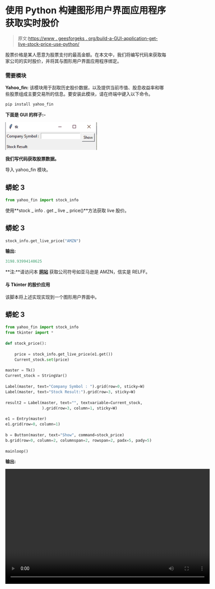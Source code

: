 # 使用 Python 构建图形用户界面应用程序获取实时股价

> 原文:[https://www . geesforgeks . org/build-a-GUI-application-get-live-stock-price-use-python/](https://www.geeksforgeeks.org/build-a-gui-application-to-get-live-stock-price-using-python/)

股票价格是某人愿意为股票支付的最高金额。在本文中，我们将编写代码来获取每家公司的实时股价，并将其与图形用户界面应用程序绑定。

### 需要模块

**Yahoo_fin:** 该模块用于刮取历史股价数据，以及提供当前市值、股息收益率和哪些股票组成主要交易所的信息。要安装此模块，请在终端中键入以下命令。

```py
pip install yahoo_fin
```

**下面是 GUI 的样子:-**

![](img/4a1d31d24e1fe38cc6669f69776e3910.png)

**我们写代码获取股票数据。**

导入 yahoo_fin 模块。

## 蟒蛇 3

```py
from yahoo_fin import stock_info
```

使用**stock _ info . get _ live _ price()**方法获取 live 股价。

## 蟒蛇 3

```py
stock_info.get_live_price("AMZN")
```

**输出:**

```py
3198.93994140625
```

**注:**请访问本 [**网站**](https://www.marketwatch.com/tools/quotes/lookup.asp?siteID=mktw&Lookup=RELANCE&Country=all&Type=All) 获取公司符号如亚马逊是 AMZN，信实是 RELFF。

#### **与 Tkinter 的股价应用**

该脚本将上述实现实现到一个图形用户界面中。

## 蟒蛇 3

```py
from yahoo_fin import stock_info
from tkinter import *

def stock_price():

    price = stock_info.get_live_price(e1.get())
    Current_stock.set(price)

master = Tk()
Current_stock = StringVar()

Label(master, text="Company Symbol : ").grid(row=0, sticky=W)
Label(master, text="Stock Result:").grid(row=3, sticky=W)

result2 = Label(master, text="", textvariable=Current_stock,
                ).grid(row=3, column=1, sticky=W)

e1 = Entry(master)
e1.grid(row=0, column=1)

b = Button(master, text="Show", command=stock_price)
b.grid(row=0, column=2, columnspan=2, rowspan=2, padx=5, pady=5)

mainloop()
```

**输出:**

<video class="wp-video-shortcode" id="video-482867-1" width="640" height="360" preload="metadata" controls=""><source type="video/mp4" src="https://media.geeksforgeeks.org/wp-content/uploads/20210118175729/FreeOnlineScreenRecorderProject10.mp4?_=1">[https://media.geeksforgeeks.org/wp-content/uploads/20210118175729/FreeOnlineScreenRecorderProject10.mp4](https://media.geeksforgeeks.org/wp-content/uploads/20210118175729/FreeOnlineScreenRecorderProject10.mp4)</video>